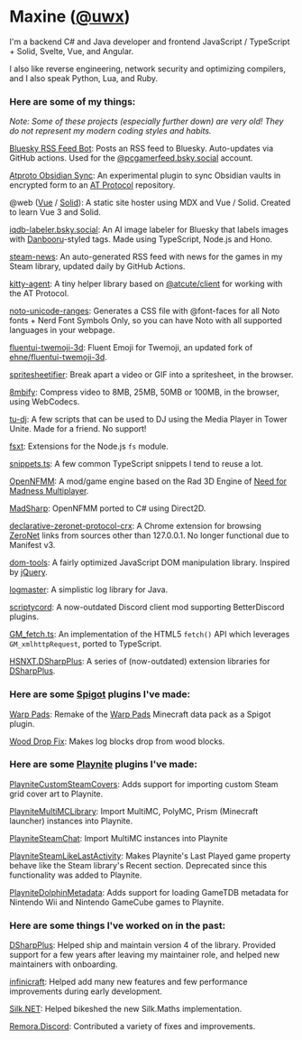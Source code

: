 # Maxine ([@uwx](https://github.com/uwx))

I'm a backend C# and Java developer and frontend JavaScript / TypeScript + Solid,
Svelte, Vue, and Angular.

I also like reverse engineering, network security and optimizing compilers, and I also speak Python, Lua, and Ruby.

### Here are some of my things:

*Note: Some of these projects (especially further down) are very old! They do not represent my modern coding styles and habits.*

[Bluesky RSS Feed Bot](https://github.com/uwx/bsky-pcgamer-rss):
Posts an RSS feed to Bluesky. Auto-updates via GitHub actions. Used for the [@pcgamerfeed.bsky.social](https://bsky.app/profile/pcgamerfeed.bsky.social) account.

[Atproto Obsidian Sync](https://github.com/obsidat/obsidat.github.io):
An experimental plugin to sync Obsidian vaults in encrypted form to an [AT Protocol](https://atproto.com/) repository.

@web ([Vue](https://atweb-vue.github.io) / [Solid](https://atweb-solid.github.io)): A static site hoster using MDX and Vue / Solid. Created to learn Vue 3 and Solid.

[iqdb-labeler.bsky.social](https://bsky.app/profile/iqdb-labeler.bsky.social): An AI image labeler for Bluesky that labels images with [Danbooru](https://safebooru.donmai.us/tags)-styled tags. Made using TypeScript, Node.js and Hono.

[steam-news](https://github.com/uwx/steam-news): An auto-generated RSS feed with news for the games in my Steam library, updated daily by GitHub Actions.

[kitty-agent](https://github.com/uwx/kitty-agent): A tiny helper library based on [@atcute/client](https://github.com/mary-ext/atcute/tree/trunk/packages/core/client) for working with the AT Protocol.

[noto-unicode-ranges](https://github.com/uwx/noto-unicode-ranges): Generates a CSS file with @font-faces for all Noto fonts + Nerd Font Symbols Only, so you can have Noto with all supported languages in your webpage.

[fluentui-twemoji-3d](https://github.com/uwx/fluentui-twemoji-3d): Fluent Emoji for Twemoji, an updated fork of [ehne/fluentui-twemoji-3d](https://github.com/ehne/fluentui-twemoji-3d).

[spritesheetifier](https://uwx.github.io/spritesheetifier/): Break apart a video or GIF into a spritesheet, in the browser.

[8mbify](https://uwx.github.io/8mbify/): Compress video to 8MB, 25MB, 50MB or 100MB, in the browser, using WebCodecs.

[tu-dj](https://github.com/uwx/tu-dj): A few scripts that can be used to DJ using the Media Player in Tower Unite. Made for a friend. No support!

[fsxt](https://github.com/uwx-node-modules/fsxt): Extensions for the Node.js `fs` module.

[snippets.ts](https://github.com/uwx/snippets.ts): A few common TypeScript snippets I tend to reuse a lot.

[OpenNFMM](https://github.com/uwx/OpenNFMM): A mod/game engine based on the Rad 3D Engine of [Need for Madness Multiplayer](http://www.needformadness.com/).

[MadSharp](https://github.com/uwx/MadSharp): OpenNFMM ported to C# using Direct2D.

[declarative-zeronet-protocol-crx](https://github.com/uwx/declarative-zeronet-protocol-crx): A Chrome extension for browsing [ZeroNet](https://zeronet.io/) links from sources other than 127.0.0.1. No longer functional due to Manifest v3.

[dom-tools](https://github.com/uwx/dom-tools): A fairly optimized JavaScript DOM manipulation library. Inspired by [jQuery](https://jquery.com/).

[logmaster](https://github.com/uwx/logmaster): A simplistic log library for Java.

[scriptycord](https://github.com/uwx/scriptycord): A now-outdated Discord client mod supporting BetterDiscord plugins.

[GM_fetch.ts](https://github.com/uwx/GM_fetch.ts): An implementation of the HTML5 `fetch()` API which leverages `GM_xmlhttpRequest`, ported to TypeScript.

[HSNXT.DSharpPlus](https://github.com/uwx/HSNXT.DSharpPlus): A series of (now-outdated) extension libraries for [DSharpPlus](https://github.com/DSharpPlus/DSharpPlus).

### Here are some [Spigot](https://www.spigotmc.org/) plugins I've made:

[Warp Pads](https://github.com/uwx/WarpPads): Remake of the [Warp Pads](https://github.com/SmoochyPit/Warp-Pads) Minecraft data pack as a Spigot plugin.

[Wood Drop Fix](https://github.com/uwx/WoodDropFix): Makes log blocks drop from wood blocks.

### Here are some [Playnite](https://playnite.link) plugins I've made:

[PlayniteCustomSteamCovers](https://github.com/uwx/PlayniteCustomSteamCovers): Adds support for importing custom Steam grid cover art to Playnite.

[PlayniteMultiMCLibrary](https://github.com/uwx/PlayniteMultiMCLibrary): Import MultiMC, PolyMC, Prism (Minecraft launcher) instances into Playnite.

[PlayniteSteamChat](https://github.com/uwx/PlayniteSteamChat): Import MultiMC instances into Playnite

[PlayniteSteamLikeLastActivity](https://github.com/uwx/PlayniteSteamLikeLastActivity): Makes Playnite's Last Played game property behave like the Steam library's Recent section. Deprecated since this functionality was added to Playnite.

[PlayniteDolphinMetadata](https://github.com/uwx/PlayniteDolphinMetadata): Adds support for loading GameTDB metadata for Nintendo Wii and Nintendo GameCube games to Playnite.

### Here are some things I've worked on in the past:

[DSharpPlus](https://github.com/DSharpPlus/DSharpPlus): Helped ship and maintain version 4 of the library. Provided support for a few years after leaving my maintainer role, and helped new maintainers with onboarding.

[infinicraft](https://github.com/uwx/infinicraft): Helped add many new features and few performance improvements during early development.

[Silk.NET](https://github.com/dotnet/Silk.NET): Helped bikeshed the new Silk.Maths implementation.

[Remora.Discord](https://github.com/Remora/Remora.Discord): Contributed a variety of fixes and improvements.